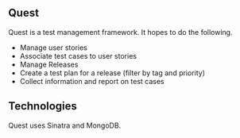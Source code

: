 ## Quest

Quest is a test management framework. It hopes to do the following.

* Manage user stories
* Associate test cases to user stories
* Manage Releases
* Create a test plan for a release (filter by tag and priority)
* Collect information and report on test cases

## Technologies

Quest uses Sinatra and MongoDB.
